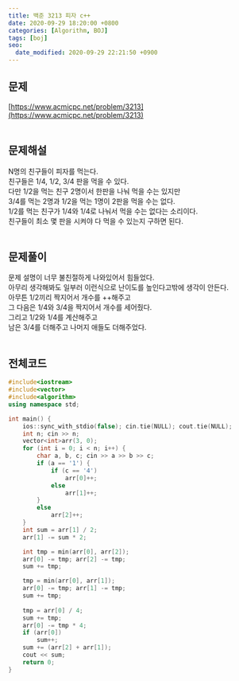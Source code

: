 ```yaml
---
title: 백준 3213 피자 c++
date: 2020-09-29 18:20:00 +0800
categories: [Algorithm, BOJ]
tags: [boj]
seo:
  date_modified: 2020-09-29 22:21:50 +0900
---
```


## 문제
[https://www.acmicpc.net/problem/3213](https://www.acmicpc.net/problem/3213)  
<br>

## 문제해설  
N명의 친구들이 피자를 먹는다.  
친구들은 1/4, 1/2, 3/4 판을 먹을 수 있다.  
다만 1/2을 먹는 친구 2명이서 한판을 나눠 먹을 수는 있지만  
3/4를 먹는 2명과 1/2을 먹는 1명이 2판을 먹을 수는 없다.  
1/2를 먹는 친구가 1/4와 1/4로 나눠서 먹을 수는 없다는 소리이다.  
친구들이 최소 몇 판을 시켜야 다 먹을 수 있는지 구하면 된다.  
<br>

## 문제풀이  
문제 설명이 너무 불친절하게 나와있어서 힘들었다.  
아무리 생각해봐도 일부러 이런식으로 난이도를 높인다고밖에 생각이 안든다.  
아무튼 1/2끼리 짝지어서 개수를 ++해주고  
그 다음은 1/4와 3/4을 짝지어서 개수를 세어줬다.  
그리고 1/2와 1/4를 계산해주고  
남은 3/4를 더해주고 나머지 애들도 더해주었다.  
<br>


## 전체코드  
```c++
#include<iostream>
#include<vector>
#include<algorithm>
using namespace std;

int main() {
	ios::sync_with_stdio(false); cin.tie(NULL); cout.tie(NULL);
	int n; cin >> n;
	vector<int>arr(3, 0);
	for (int i = 0; i < n; i++) {
		char a, b, c; cin >> a >> b >> c;
		if (a == '1') {
			if (c == '4')
				arr[0]++;
			else
				arr[1]++;
		}
		else
			arr[2]++;
	}
	int sum = arr[1] / 2;
	arr[1] -= sum * 2;

	int tmp = min(arr[0], arr[2]);
	arr[0] -= tmp; arr[2] -= tmp;
	sum += tmp;

	tmp = min(arr[0], arr[1]);
	arr[0] -= tmp; arr[1] -= tmp;
	sum += tmp;
	
	tmp = arr[0] / 4;
	sum += tmp;
	arr[0] -= tmp * 4;
	if (arr[0])
		sum++;
	sum += (arr[2] + arr[1]);
	cout << sum;
	return 0;
}
```